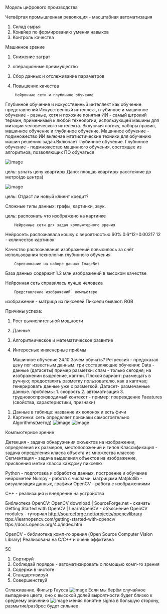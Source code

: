   Модель цифрового производства

Четвёртая промышленная революция - масштабная автоматизация
1. Склад сырья
2. Конвйер по формированию умения навыков
3. Контроль качества

  Машинное зрение
1. Снижение затрат
2. операционные преимущество
3. Сбор данных и отслеживание параметров
4. Повышение качества


        Нейронные сети и глубинное обучение
Глубинное обучение и искусственный интеллект как обучение представлений
Искусственный интеллект, глубинное и машинное обучение - разные, хотя и похожие понятия 
  ИИ -  самый штрокий термин, применимый к любой технологии, использующей машины для митации человеческого интелекта. Вклуючая логику, наборы правил, машинное обучение и глубинное обучение.
    Машинное обучение - подмножество ИИ включае мтатистические техники для обучению машин решению задач.Включает глубинное обучение.
      Глубинное обучение - подмножество машинного обучения, состоящее из алгоритмов, позволяющих ПО обучаться 
      
![image](https://user-images.githubusercontent.com/97594112/190988221-c47ce970-016c-44ca-b1e5-d429b0b5dac8.png)

цель: узнать цену квартиры
Дано: площаь квартиры
расстояние до метро(до центра)

![image](https://user-images.githubusercontent.com/97594112/190995010-c9c577f8-4fda-4083-9552-63fc0da46bbf.png)

 цель: Отдаст ли новый клиент кредит?


Сложные типы данных: графы, картинки, звук.

цель: распознать что изображено на картинке

        Нейронные сети для задач компьютерного зрения
Нейросеть распознавала кошку с вероятностью 60%
0.6^12=0.00217
12 - количество картинок

Качество распознавания изображений  повысилось за счёт использования технологии глубинного обучения

        Соревнование на наборе данных ImageNet
База данных содержит 1.2 млн изображений в высоком качестве

Нейронная сеть справилась лучше человека

        Представление изображений  компьютере 
изображение - матрица из пикселей
Пиксели бывают: RGB

Причины успеха:
1) Рост вычислительной мощности
2) Данные
3) Алгоритмическое и математическое развитие
4) Интересные инженерные приёмы

      Машинное обучение 24.10
Зачем обучать?
Регрессия - предсказал цену пог известным данным.
три составляющие обучения:
Data - данные (датасеты) пример разметки: спам - только сегодня; на изображении выделение, каптчи.
Плохой вариант: размещать в ручную; предоствлять разметку пользователю, как в каптчах; генерировать данные уже с разметкой.
Датасет- размечанные данные.
проблемы: 1. скорость 2. автоматизация 3. трудновоспроизводимый контекст - пример: повреждение
Faeatures (свойства, характеристики, признаки)
1. Данные в таблице: название их колонок и есть фичи
2. Картинки: сеть определяет признаки самостоятельно
Algorithms(метод)
![image](https://user-images.githubusercontent.com/97594112/197493020-5e21981b-d37d-4b34-9172-4518b3ce77d1.png)
![image](https://user-images.githubusercontent.com/97594112/197489590-249de622-22a6-40ca-8861-97aed559a0c1.png)

Компьютерное зрение

Детекция - задача обнаружения оюъектов на изображении, определения их размеров, местоположений и типов
Классификация - задача определения класса объекта из множества классов
Сегментация - задача выделения объектов на изображение, присвоения метки класса каждому пикселю

Python - подготовка и обработка данных, построение и обучение нейрометей
Numpy - работа с числами, матрицами
Matplotlib - визуализация данных, графики
OpenCV - работа с изображениями

C++ - реализация и внедрение на устройства

Библиотека OpenCV: OpenCV download | SourceForge.net - скачать Getting Started with OpenCV | LearnOpenCV   - объяснение OpenCV modules - туториал
http://sourceforge.net/projects/opencvlibrary ttps://learnopencv.com/getting-started-with-opencv/ ttps://docs.opencv.org/4.x/index.htm

OpenCV - библиотека комп-го зрения (Open Source Computer Vision Library)
Реализована на C/C++ и очень эффктивнa

5C
1. Сортируй
2. Соблюдай порядок - автоматизировать с помощью комп-го зрения
3. Содержи в чистоте
4. Стандартизируй
5. Совершенствуй

Сглаживание. Фильтр Гаусса 
![image](https://user-images.githubusercontent.com/97594188/199418875-60780e90-9331-448e-8f56-0526f1a77725.png)
Если мы берём случайное выпадение цвета, оно с высокой долей выроятности будет близко к среднему значению 
![image](https://user-images.githubusercontent.com/97594188/199420375-f3baff43-8855-4065-ab82-8e800ea395bf.png)
меняя понятие sigma в большую сторону,  размытие/разброс будет сильнее






